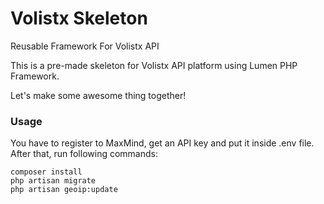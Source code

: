 # Volistx Skeleton
Reusable Framework For Volistx API

This is a pre-made skeleton for Volistx API platform using Lumen PHP Framework.

Let's make some awesome thing together!

### Usage
You have to register to MaxMind, get an API key and put it inside .env file.
After that, run following commands:

```
composer install
php artisan migrate
php artisan geoip:update
```
